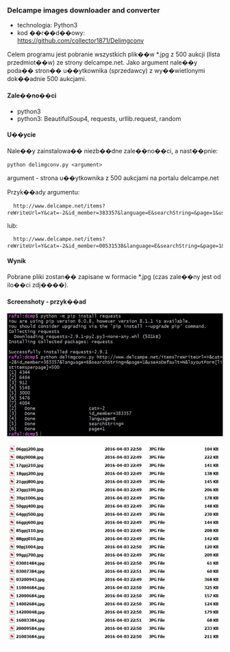 ### Delcampe images downloader and converter

* technologia: Python3
* kod ��r��d��owy:   
https://github.com/collector1871/Delimgconv   

Celem programu jest pobranie wszystkich plik��w *.jpg z 500 aukcji (lista przedmiot��w) ze strony delcampe.net.
Jako argument nale��y poda�� stron�� u��ytkownika (sprzedawcy) z wy��wietlonymi dok��adnie 500 aukcjami.

#### Zale��no��ci

- python3
- python3: BeautifulSoup4, requests, urllib.request, random 

#### U��ycie

Nale��y zainstalowa�� niezb��dne zale��no��ci, a nast��pnie:

	python delimgconv.py <argument>

argument - strona u��ytkownika z 500 aukcjami na portalu delcampe.net

Przyk��ady argumentu:


      http://www.delcampe.net/items?reWriteUrl=Y&cat=-2&id_member=383357&language=E&searchString=&page=1&useAsDefault=N&layoutForm[listitemsperpage]=500

lub:  

      http://www.delcampe.net/items?reWriteUrl=Y&cat=-2&id_member=00531538&language=E&searchString=&page=1&useAsDefault=N&layoutForm[listitemsperpage]=500

#### Wynik
	
Pobrane pliki zostan�� zapisane w formacie *.jpg (czas zale��ny jest od ilo��ci zdj����).

#### Screenshoty - przyk��ad

![Start](https://raw.githubusercontent.com/collector1871/Delimgconv/master/Delimgconv1.jpg)

![pobrane fotki](https://raw.githubusercontent.com/collector1871/Delimgconv/master/Delimgconv2.jpg)
